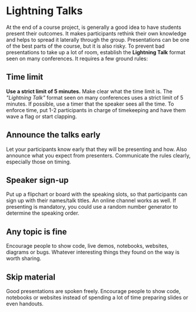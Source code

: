 
# Lightning Talks

At the end of a course project, is generally a good idea to have students present their outcomes.
It makes participants rethink their own knowledge and helps to spread it laterally through the group. Presentations can be one of the best parts of the course, but it is also risky. To prevent bad presentations to take up a lot of room, establish the **Lightning Talk** format seen on many conferences.
It requires a few ground rules:

## Time limit

**Use a strict limit of 5 minutes.** Make clear what the time limit is. The *"Lightning Talk"* format seen on many conferences uses a strict limit of 5 minutes.
If possible, use a timer that the speaker sees all the time.
To enforce time, put 1-2 participants in charge of timekeeping and have them wave a flag or start clapping.

## Announce the talks early

Let your participants know early that they will be presenting and how. Also announce what you expect from presenters. Communicate the rules clearly, especially those on timing.

## Speaker sign-up

Put up a flipchart or board with the speaking slots, so that participants can sign up with their names/talk titles.
An online channel works as well.
If presenting is mandatory, you could use a random number generator to determine the speaking order.

## Any topic is fine

Encourage people to show code, live demos, notebooks, websites, diagrams or bugs.
Whatever interesting things they found on the way is worth sharing.

## Skip material

Good presentations are spoken freely. Encourage people to show code, notebooks or websites instead of spending a lot of time preparing slides or even handouts.
